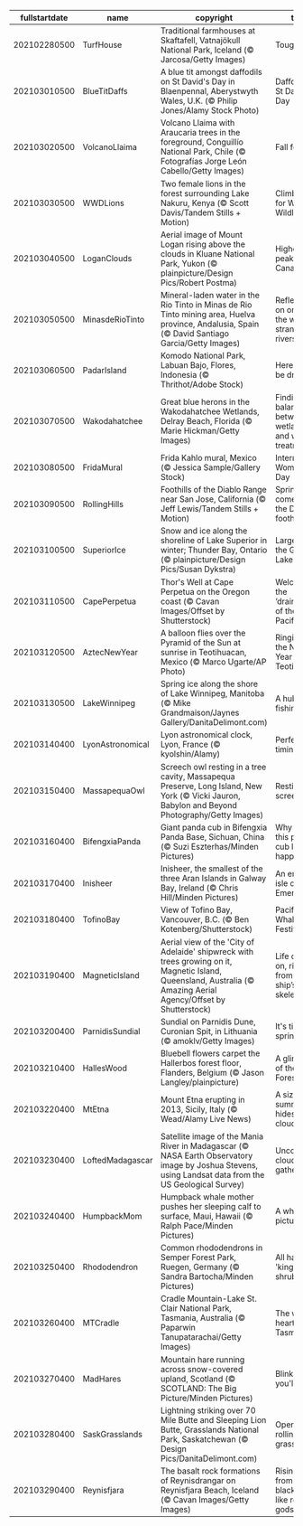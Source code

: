 |fullstartdate|name|copyright|title|image|
|--|--|--|--|--|
202102280500|TurfHouse|Traditional farmhouses at Skaftafell, Vatnajökull National Park, Iceland (© Jarcosa/Getty Images)|Tough turf|![](/en-CA/2021/03/202102280500TurfHouse.jpg)|
202103010500|BlueTitDaffs|A blue tit amongst daffodils on St David's Day in Blaenpennal, Aberystwyth Wales, U.K. (© Philip Jones/Alamy Stock Photo)|Daffodils on St David’s Day|![](/en-CA/2021/03/202103010500BlueTitDaffs.jpg)|
202103020500|VolcanoLlaima|Volcano Llaima with Araucaria trees in the foreground, Conguillío National Park, Chile (© Fotografías Jorge León Cabello/Getty Images)|Fall for Chile|![](/en-CA/2021/03/202103020500VolcanoLlaima.jpg)|
202103030500|WWDLions|Two female lions in the forest surrounding Lake Nakuru, Kenya (© Scott Davis/Tandem Stills + Motion)|Climb a tree for World Wildlife Day|![](/en-CA/2021/03/202103030500WWDLions.jpg)|
202103040500|LoganClouds|Aerial image of Mount Logan rising above the clouds in Kluane National Park, Yukon (© plainpicture/Design Pics/Robert Postma)|Highest peak in Canada|![](/en-CA/2021/03/202103040500LoganClouds.jpg)|
202103050500|MinasdeRioTinto|Mineral-laden water in the Rio Tinto in Minas de Rio Tinto mining area, Huelva province, Andalusia, Spain (© David Santiago Garcia/Getty Images)|Reflecting on one of the world’s strangest rivers|![](/en-CA/2021/03/202103050500MinasdeRioTinto.jpg)|
202103060500|PadarIsland|Komodo National Park, Labuan Bajo, Flores, Indonesia (© Thrithot/Adobe Stock)|Here there be dragons|![](/en-CA/2021/03/202103060500PadarIsland.jpg)|
202103070500|Wakodahatchee|Great blue herons in the Wakodahatchee Wetlands, Delray Beach, Florida (© Marie Hickman/Getty Images)|Finding a balance between wetlands and water treatment|![](/en-CA/2021/03/202103070500Wakodahatchee.jpg)|
202103080500|FridaMural|Frida Kahlo mural, Mexico (© Jessica Sample/Gallery Stock)|International Women's Day|![](/en-CA/2021/03/202103080500FridaMural.jpg)|
202103090500|RollingHills|Foothills of the Diablo Range near San Jose, California (© Jeff Lewis/Tandem Stills + Motion)|Spring comes to the Diablo foothills|![](/en-CA/2021/03/202103090500RollingHills.jpg)|
202103100500|SuperiorIce|Snow and ice along the shoreline of Lake Superior in winter; Thunder Bay, Ontario (© plainpicture/Design Pics/Susan Dykstra)|Largest of the Great Lakes|![](/en-CA/2021/03/202103100500SuperiorIce.jpg)|
202103110500|CapePerpetua|Thor's Well at Cape Perpetua on the Oregon coast (© Cavan Images/Offset by Shutterstock)|Welcome to the ‘drainpipe of the Pacific’|![](/en-CA/2021/03/202103110500CapePerpetua.jpg)|
202103120500|AztecNewYear|A balloon flies over the Pyramid of the Sun at sunrise in Teotihuacan, Mexico (© Marco Ugarte/AP Photo)|Ringing in the New Year at Teotihuacan|![](/en-CA/2021/03/202103120500AztecNewYear.jpg)|
202103130500|LakeWinnipeg|Spring ice along the shore of Lake Winnipeg, Manitoba (© Mike Grandmaison/Jaynes Gallery/DanitaDelimont.com)|A hub for fishing|![](/en-CA/2021/03/202103130500LakeWinnipeg.jpg)|
202103140400|LyonAstronomical|Lyon astronomical clock, Lyon, France (© kyolshin/Alamy)|Perfect timing|![](/en-CA/2021/03/202103140400LyonAstronomical.jpg)|
202103150400|MassapequaOwl|Screech owl resting in a tree cavity, Massapequa Preserve, Long Island, New York (© Vicki Jauron, Babylon and Beyond Photography/Getty Images)|Resting screech owl|![](/en-CA/2021/03/202103150400MassapequaOwl.jpg)|
202103160400|BifengxiaPanda|Giant panda cub in Bifengxia Panda Base, Sichuan, China (© Suzi Eszterhas/Minden Pictures)|Why does this panda cub look so happy?|![](/en-CA/2021/03/202103160400BifengxiaPanda.jpg)|
202103170400|Inisheer|Inisheer, the smallest of the three Aran Islands in Galway Bay, Ireland (© Chris Hill/Minden Pictures)|An emerald isle of the Emerald Isle|![](/en-CA/2021/03/202103170400Inisheer.jpg)|
202103180400|TofinoBay|View of Tofino Bay, Vancouver, B.C. (© Ben Kotenberg/Shutterstock)|Pacific Rim Whale Festival|![](/en-CA/2021/03/202103180400TofinoBay.jpg)|
202103190400|MagneticIsland|Aerial view of the 'City of Adelaide' shipwreck with trees growing on it, Magnetic Island, Queensland, Australia (© Amazing Aerial Agency/Offset by Shutterstock)|Life carries on, rising from a ship’s skeleton|![](/en-CA/2021/03/202103190400MagneticIsland.jpg)|
202103200400|ParnidisSundial|Sundial on Parnidis Dune, Curonian Spit, in Lithuania (© amoklv/Getty Images)|It's time for spring|![](/en-CA/2021/03/202103200400ParnidisSundial.jpg)|
202103210400|HallesWood|Bluebell flowers carpet the Hallerbos forest floor, Flanders, Belgium (© Jason Langley/plainpicture)|A glimpse of the 'Blue Forest'|![](/en-CA/2021/03/202103210400HallesWood.jpg)|
202103220400|MtEtna|Mount Etna erupting in 2013, Sicily, Italy (© Wead/Alamy Live News)|A sizzling summit hides in the clouds|![](/en-CA/2021/03/202103220400MtEtna.jpg)|
202103230400|LoftedMadagascar|Satellite image of the Mania River in Madagascar (© NASA Earth Observatory image by Joshua Stevens, using Landsat data from the US Geological Survey)|Uncommon clouds are gathering|![](/en-CA/2021/03/202103230400LoftedMadagascar.jpg)|
202103240400|HumpbackMom|Humpback whale mother pushes her sleeping calf to surface, Maui, Hawaii (© Ralph Pace/Minden Pictures)|A whale of a picture|![](/en-CA/2021/03/202103240400HumpbackMom.jpg)|
202103250400|Rhododendron|Common rhododendrons in Semper Forest Park, Ruegen, Germany (© Sandra Bartocha/Minden Pictures)|All hail the 'king of shrubs'|![](/en-CA/2021/03/202103250400Rhododendron.jpg)|
202103260400|MTCradle|Cradle Mountain-Lake St. Clair National Park, Tasmania, Australia (© Paparwin Tanupatarachai/Getty Images)|The wild heart of Tasmania|![](/en-CA/2021/03/202103260400MTCradle.jpg)|
202103270400|MadHares|Mountain hare running across snow-covered upland, Scotland (© SCOTLAND: The Big Picture/Minden Pictures)|Blink, and you'll miss it|![](/en-CA/2021/03/202103270400MadHares.jpg)|
202103280400|SaskGrasslands|Lightning striking over 70 Mile Butte and Sleeping Lion Butte, Grasslands National Park, Saskatchewan (© Design Pics/DanitaDelimont.com)|Open, rolling grasslands|![](/en-CA/2021/03/202103280400SaskGrasslands.jpg)|
202103290400|Reynisfjara|The basalt rock formations of Reynisdrangar on Reynisfjara Beach, Iceland (© Cavan Images/Getty Images)|Rising up from the black sand-like rock gods|![](/en-CA/2021/03/202103290400Reynisfjara.jpg)|
